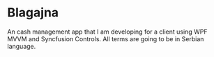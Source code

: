 # Blagajna

An cash management app that I am developing for a client using WPF MVVM and Syncfusion Controls.
All terms are going to be in Serbian language.
